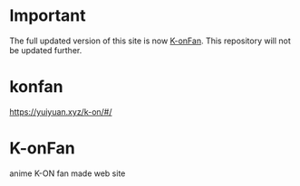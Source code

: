 # Important 
The full updated version of this site is now [K-onFan](https://github.com/subdance/K-ONfan3.0).
This repository will not be updated further.
# konfan
https://yuiyuan.xyz/k-on/#/
# K-onFan
anime K-ON fan made web site

